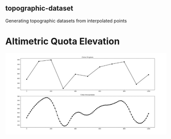 ## topographic-dataset

 Generating topographic datasets from interpolated points

# Altimetric Quota Elevation

![image info](graphic_elevation.jpg)
